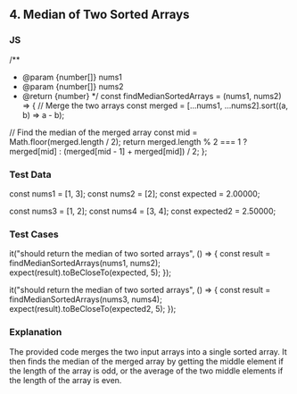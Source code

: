 ## 4. Median of Two Sorted Arrays
### JS
/**
 * @param {number[]} nums1
 * @param {number[]} nums2
 * @return {number}
 */
const findMedianSortedArrays = (nums1, nums2) => {
  // Merge the two arrays
  const merged = [...nums1, ...nums2].sort((a, b) => a - b);

  // Find the median of the merged array
  const mid = Math.floor(merged.length / 2);
  return merged.length % 2 === 1 ? merged[mid] : (merged[mid - 1] + merged[mid]) / 2;
};

### Test Data
const nums1 = [1, 3];
const nums2 = [2];
const expected = 2.00000;

const nums3 = [1, 2];
const nums4 = [3, 4];
const expected2 = 2.50000;

### Test Cases
it("should return the median of two sorted arrays", () => {
  const result = findMedianSortedArrays(nums1, nums2);
  expect(result).toBeCloseTo(expected, 5);
});

it("should return the median of two sorted arrays", () => {
  const result = findMedianSortedArrays(nums3, nums4);
  expect(result).toBeCloseTo(expected2, 5);
});

### Explanation
The provided code merges the two input arrays into a single sorted array. 
It then finds the median of the merged array by getting the middle element if the length of the array is odd,
or the average of the two middle elements if the length of the array is even.

